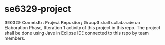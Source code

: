 # se6329-project
SE6329 CometsEat Project Repository
Group6 shall collaborate on Elaboration Phase, Itteration 1 activity of this project in this repo.
The project shall be done using Jave in Eclipse IDE connected to this repo by team members.
